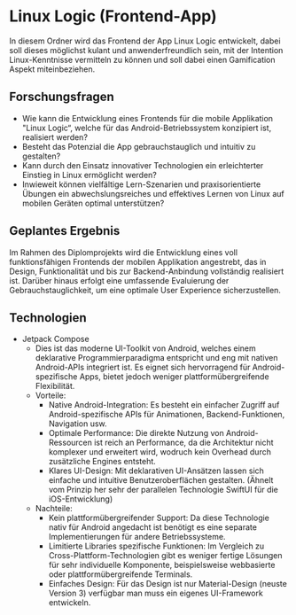 # Linux Logic (Frontend-App)

In diesem Ordner wird das Frontend der App Linux Logic entwickelt, dabei soll dieses möglichst kulant und anwenderfreundlich sein, mit der Intention Linux-Kenntnisse vermitteln zu können und soll dabei einen Gamification Aspekt miteinbeziehen. 

## Forschungsfragen
+ Wie kann die Entwicklung eines Frontends für die mobile Applikation "Linux Logic“, welche für das Android-Betriebssystem konzipiert ist, realisiert werden? 
+ Besteht das Potenzial die App gebrauchstauglich und intuitiv zu gestalten? 
+ Kann durch den Einsatz innovativer Technologien ein erleichterter Einstieg in Linux ermöglicht werden? 
+ Inwieweit können vielfältige Lern-Szenarien und praxisorientierte Übungen ein abwechslungsreiches und effektives Lernen von Linux auf mobilen Geräten optimal unterstützen?

## Geplantes Ergebnis
Im Rahmen des Diplomprojekts wird die Entwicklung eines voll funktionsfähigen Frontends der mobilen Applikation angestrebt, das in Design, Funktionalität und bis zur Backend-Anbindung vollständig realisiert ist. 
Darüber hinaus erfolgt eine umfassende Evaluierung der Gebrauchstauglichkeit, um eine optimale User Experience sicherzustellen.

## Technologien
- Jetpack Compose
  - Dies ist das moderne UI-Toolkit von Android, welches einem deklarative Programmierparadigma entspricht und eng mit nativen Android-APIs integriert ist. Es eignet sich hervorragend für Android-spezifische Apps, bietet jedoch weniger plattformübergreifende Flexibilität.
  - Vorteile:
    - Native Android-Integration: Es besteht ein einfacher Zugriff auf Android-spezifische APIs für Animationen, Backend-Funktionen, Navigation usw. 
    - Optimale Performance: Die direkte Nutzung von Android-Ressourcen ist reich an Performance, da die Architektur nicht komplexer und erweitert wird, wodruch kein Overhead durch zusätzliche Engines entsteht. 
    - Klares UI-Design: Mit deklarativen UI-Ansätzen lassen sich einfache und intuitive Benutzeroberflächen gestalten. (Ähnelt vom Prinzip her sehr der parallelen Technologie SwiftUI für die iOS-Entwicklung)
  - Nachteile:
    - Kein plattformübergreifender Support: Da diese Technologie nativ für Android angedacht ist benötigt es eine separate Implementierungen für andere Betriebssysteme. 
    - Limitierte Libraries spezifische Funktionen: Im Vergleich zu Cross-Plattform-Technologien gibt es weniger fertige Lösungen für sehr individuelle Komponente, beispielsweise webbasierte oder plattformübergreifende Terminals. 
    - Einfaches Design: Für das Design ist nur Material-Design (neuste Version 3) verfügbar man muss ein eigenes UI-Framework entwickeln.
